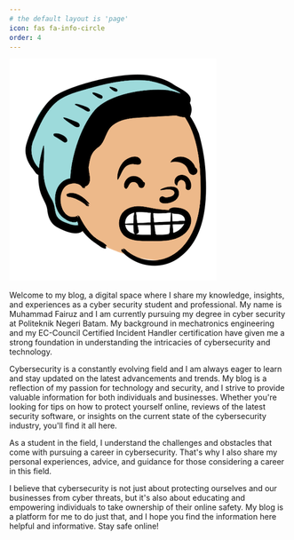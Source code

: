 ```yaml
---
# the default layout is 'page'
icon: fas fa-info-circle
order: 4
---
```


![Muhammad Fairuz](/assets/img/me.png)

Welcome to my blog, a digital space where I share my knowledge, insights, and experiences as a cyber security student and professional. My name is Muhammad Fairuz and I am currently pursuing my degree in cyber security at Politeknik Negeri Batam. My background in mechatronics engineering and my EC-Council Certified Incident Handler certification have given me a strong foundation in understanding the intricacies of cybersecurity and technology.

Cybersecurity is a constantly evolving field and I am always eager to learn and stay updated on the latest advancements and trends. My blog is a reflection of my passion for technology and security, and I strive to provide valuable information for both individuals and businesses. Whether you're looking for tips on how to protect yourself online, reviews of the latest security software, or insights on the current state of the cybersecurity industry, you'll find it all here.

As a student in the field, I understand the challenges and obstacles that come with pursuing a career in cybersecurity. That's why I also share my personal experiences, advice, and guidance for those considering a career in this field.

I believe that cybersecurity is not just about protecting ourselves and our businesses from cyber threats, but it's also about educating and empowering individuals to take ownership of their online safety. My blog is a platform for me to do just that, and I hope you find the information here helpful and informative. Stay safe online!
